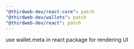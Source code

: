```yaml
---
"@thirdweb-dev/react-core": patch
"@thirdweb-dev/wallets": patch
"@thirdweb-dev/react": patch
---
```


use wallet.meta in react package for rendering UI

